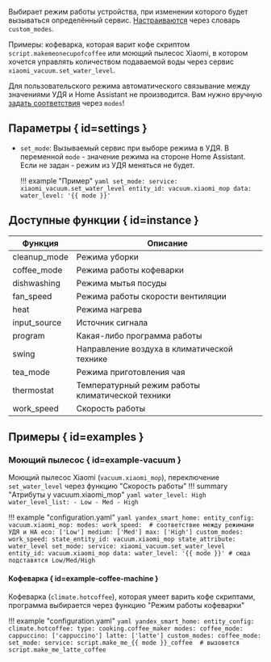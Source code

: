 Выбирает режим работы устройства, при изменении которого будет вызываться определённый сервис. [Настраиваются](about.md) через словарь `custom_modes`.

Примеры: кофеварка, которая варит кофе скриптом `script.makemeonecupofcoffee` или моющий пылесос Xiaomi, в котором хочется управлять количеством подаваемой воды через сервис `xiaomi_vacuum.set_water_level`.

Для пользовательского режима автоматического связывание между значениями УДЯ и Home Assistant не производится. Вам нужно
вручную [задать соответствия](../../config/modes.md) через `modes`!

## Параметры { id=settings }
* `set_mode`: Вызываемый сервис при выборе режима в УДЯ. В переменной `mode` - значение режима на стороне Home Assistant. Если не задан - режим из УДЯ меняться не будет.
    
    !!! example "Пример"
        ```yaml
        set_mode:
          service: xiaomi_vacuum.set_water_level
          entity_id: vacuum.xiaomi_mop
          data:
            water_level: '{{ mode }}'
        ```

## Доступные функции { id=instance }
| Функция      | Описание                                         |
|--------------|--------------------------------------------------|
| cleanup_mode | Режима уборки                                    |
| coffee_mode  | Режима работы кофеварки                          |
| dishwashing  | Режима мытья посуды                              |
| fan_speed    | Режима работы скорости вентиляции                |
| heat         | Режима нагрева                                   |
| input_source | Источник сигнала                                 |
| program      | Какая-либо программа работы                      |
| swing        | Направление воздуха в климатической технике      |
| tea_mode     | Режима приготовления чая                         |
| thermostat   | Температурный режим работы климатической техники |
| work_speed   | Скорость работы                                  |


## Примеры { id=examples }
### Моющий пылесос { id=example-vacuum }
Моющий пылесос Xiaomi (`vacuum.xiaomi_mop`), переключение `set_water_level` через функцию "Скорость работы"
!!! summary "Атрибуты у vacuum.xiaomi_mop"
    ```yaml
    water_level: High
    water_level_list:
      - Low
      - Med
      - High
    ```

!!! example "configuration.yaml"
    ```yaml
    yandex_smart_home:
      entity_config:
        vacuum.xiaomi_mop:
          modes:
            work_speed:  # соответствие между режимами УДЯ и HA
              eco: ['Low']
              medium: ['Med']
              max: ['High']
          custom_modes:
            work_speed:
              state_entity_id: vacuum.xiaomi_mop
              state_attribute: water_level
              set_mode:
                service: xiaomi_vacuum.set_water_level
                entity_id: vacuum.xiaomi_mop
                data:
                  water_level: '{{ mode }}' # сюда подставятся Low/Med/High
    ```

#### Кофеварка { id=example-coffee-machine }
Кофеварка (`climate.hotcoffee`), которая умеет варить кофе скриптами, программа выбирается через функцию "Режим работы кофеварки"

!!! example "configuration.yaml"
    ```yaml
    yandex_smart_home:
      entity_config:
        climate.hotcoffee:
          type: cooking.coffee_maker
          modes:
            coffee_mode:
              cappuccino: ['cappuccino']
              latte: ['latte']
          custom_modes:
            coffee_mode:
              set_mode:
                service: script.make_me_{{ mode }}_coffee  # вызовется script.make_me_latte_coffee
    ```
